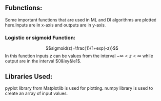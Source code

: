 ## Fubnctions:
Some important functions that are used in ML and Dl algorithms are plotted here.Inputs are in x-axis and outputs are in y-axis.
### Logistic or sigmoid Function:
$$sigmoid(z)=\frac{1}{1+exp(-z)}$$
In this function inputs $z$ can be values from the interval $-\infty < z < \infty$ while output are in the interval $0&ley&le1$.
## Libraries Used:
pyplot library from Matplotlib is used for plotting.
numpy library is used to create an array of input values.
